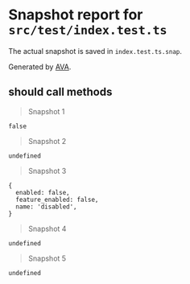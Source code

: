 # Snapshot report for `src/test/index.test.ts`

The actual snapshot is saved in `index.test.ts.snap`.

Generated by [AVA](https://avajs.dev).

## should call methods

> Snapshot 1

    false

> Snapshot 2

    undefined

> Snapshot 3

    {
      enabled: false,
      feature_enabled: false,
      name: 'disabled',
    }

> Snapshot 4

    undefined

> Snapshot 5

    undefined
